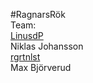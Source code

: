 #RagnarsRök
<br>
Team:  
<a href="https://github.com/LinusdP">LinusdP</a>  
Niklas Johansson  
<a href="https://github.com/rgrtnlst">rgrtnlst</a>  
Max Björverud
